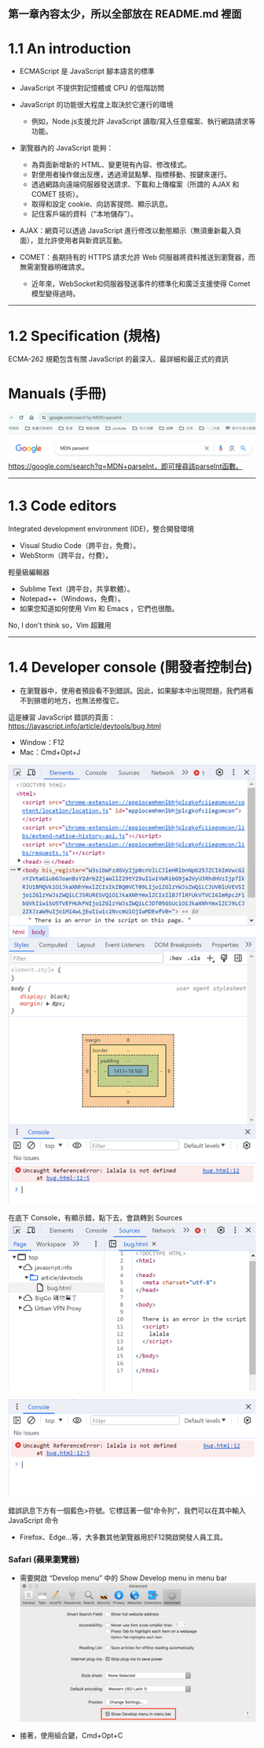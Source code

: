 ## 第一章內容太少，所以全部放在 README.md 裡面

# 1.1 An introduction

* ECMAScript 是 JavaScript 腳本語言的標準
* JavaScript 不提供對記憶體或 CPU 的低階訪問
* JavaScript 的功能很大程度上取決於它運行的環境
    * 例如，Node.js支援允許 JavaScript 讀取/寫入任意檔案、執行網路請求等功能。


* 瀏覽器內的 JavaScript 能夠：
    * 為頁面新增新的 HTML、變更現有內容、修改樣式。
    * 對使用者操作做出反應，透過滑鼠點擊、指標移動、按鍵來運行。
    * 透過網路向遠端伺服器發送請求、下載和上傳檔案（所謂的 AJAX 和 COMET 技術）。
    * 取得和設定 cookie、向訪客提問、顯示訊息。
    * 記住客戶端的資料（“本地儲存”）。

* AJAX：網頁可以透過 JavaScript 進行修改以動態顯示（無須重新載入頁面），並允許使用者與新資訊互動。

* COMET：長期持有的 HTTPS 請求允許 Web 伺服器將資料推送到瀏覽器，而無需瀏覽器明確請求。
    * 近年來，WebSocket和伺服器發送事件的標準化和廣泛支援使得 Comet 模型變得過時。


---

# 1.2 Specification (規格)

ECMA-262 規範包含有關 JavaScript 的最深入、最詳細和最正式的資訊

# Manuals (手冊)
![Alt text](pic/image.png)
https://google.com/search?q=MDN+parseInt，即可搜尋該parseInt函數。


---


# 1.3 Code editors

Integrated development environment (IDE)，整合開發環境
* Visual Studio Code（跨平台，免費）。
* WebStorm（跨平台，付費）。

輕量級編輯器
* Sublime Text（跨平台，共享軟體）。
* Notepad++（Windows，免費）。
* 如果您知道如何使用 Vim 和 Emacs ，它們也很酷。

No, I don't think so，Vim 超難用


---


# 1.4 Developer console (開發者控制台)
* 在瀏覽器中，使用者預設看不到錯誤。因此，如果腳本中出現問題，我們將看不到損壞的地方，也無法修復它。

這是練習 JavaScript 錯誤的頁面：https://javascript.info/article/devtools/bug.html

* Window：F12
* Mac：Cmd+Opt+J

![Alt text](pic/image-1.png)

在底下 Console，有顯示錯，點下去，會跳轉到 Sources
![Alt text](pic/image-2.png)

![Alt text](pic/image-3.png)

錯誤訊息下方有一個藍色>符號。它標誌著一個“命令列”，我們可以在其中輸入 JavaScript 命令

* Firefox、Edge...等，大多數其他瀏覽器用於F12開啟開發人員工具。

### Safari (蘋果瀏覽器)
* 需要開啟 “Develop menu” 中的 Show Develop menu in menu bar 
![Alt text](pic/image-4.png)

* 接著，使用組合鍵，Cmd+Opt+C
